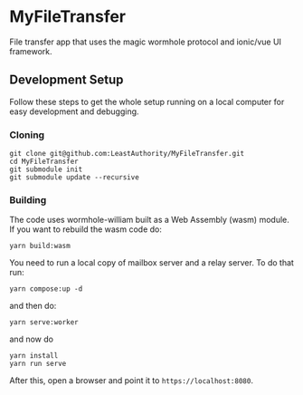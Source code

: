 # MyFileTransfer

File transfer app that uses the magic wormhole protocol and ionic/vue UI framework.

## Development Setup

Follow these steps to get the whole setup running on a local computer for easy development and debugging.

### Cloning

```
git clone git@github.com:LeastAuthority/MyFileTransfer.git
cd MyFileTransfer
git submodule init
git submodule update --recursive
```

### Building

The code uses wormhole-william built as a Web Assembly (wasm) module. If you want
to rebuild the wasm code do:

```
yarn build:wasm
```

You need to run a local copy of mailbox server and a relay server. To do that run:
```
yarn compose:up -d
```

and then do:

```
yarn serve:worker
```

and now do

```
yarn install
yarn run serve
```

After this, open a browser and point it to `https://localhost:8080`.

